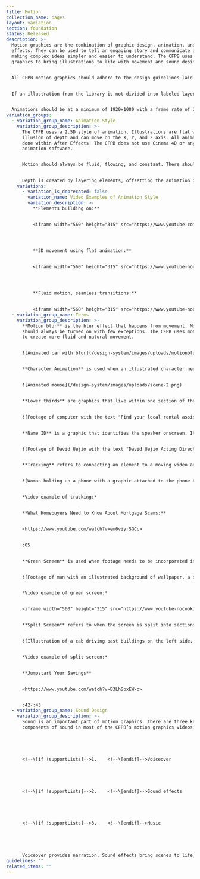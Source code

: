 ```yaml
---
title: Motion
collection_name: pages
layout: variation
section: foundation
status: Released
description: >-
  Motion graphics are the combination of graphic design, animation, and visual
  effects. They can be used to tell an engaging story and communicate a message,
  making complex ideas simpler and easier to understand. The CFPB uses motion
  graphics to bring illustrations to life with movement and sound design.


  All CFPB motion graphics should adhere to the design guidelines laid out in the design system page and should remain visually consistent with the CFPB brand. This includes color palette, fonts, and illustration style.  


  If an illustration from the library is not divided into labeled layers within Illustrator, the motion graphics designer will need to edit the Illustrator file and prep it for After Effects.


  Animations should be at a minimum of 1920x1080 with a frame rate of 29.97 FPS unless otherwise specified.
variation_groups:
  - variation_group_name: Animation Style
    variation_group_description: >-
      The CFPB uses a 2.5D style of animation. Illustrations are flat with an
      illusion of depth and can move on the X, Y, and Z axis. All animation is
      done within After Effects. The CFPB does not use Cinema 4D or any 3D
      animation software. 


      Motion should always be fluid, flowing, and constant. There should be no still frames. Every frame should have movement. When possible, elements should animate on and off, rather than cut in and out.


      Depth is created by layering elements, offsetting the animation of elements, depth of field, and shadow built into the illustration. Drop shadow should be used sparingly and should not be used on text.
    variations:
      - variation_is_deprecated: false
        variation_name: Video Examples of Animation Style
        variation_description: >-
          **Elements building on:**


          <iframe width="560" height="315" src="https://www.youtube.com/embed/XUqyyJSoM_s?controls=0" title="YouTube video player" frameborder="0" allow="accelerometer; autoplay; clipboard-write; encrypted-media; gyroscope; picture-in-picture" allowfullscreen></iframe>




          **3D movement using flat animation:**


          <iframe width="560" height="315" src="https://www.youtube-nocookie.com/embed/L89d3faoFGw?controls=0" title="YouTube video player" frameborder="0" allow="accelerometer; autoplay; clipboard-write; encrypted-media; gyroscope; picture-in-picture" allowfullscreen></iframe>




          **Fluid motion, seamless transitions:**


          <iframe width="560" height="315" src="https://www.youtube-nocookie.com/embed/Fa35o3W0nKA?controls=0" title="YouTube video player" frameborder="0" allow="accelerometer; autoplay; clipboard-write; encrypted-media; gyroscope; picture-in-picture" allowfullscreen></iframe>
  - variation_group_name: Terms
    variation_group_description: >-
      **Motion blur** is the blur effect that happens from movement. Motion blur
      should always be turned on with few exceptions. The CFPB uses motion blur
      to create more fluid and natural movement.


      ![Animated car with blur](/design-system/images/uploads/motionblur9.png)


      **Character Animation** is used when an illustrated character needs to move within a video. The illustrated characters should be built and separated into clearly labeled layers in Illustrator. The Illustrator file is then imported into After Effects using Import->Import as Composition.


      ![Animated mouse](/design-system/images/uploads/scene-2.png)


      **Lower thirds** are graphics that live within one section of the screen, usually providing additional information about the footage underneath it.


      ![Footage of computer with the text "Find your local rental assistance program" in the lower third of the screen on a green box](/design-system/images/uploads/lower-third.png)


      **Name ID** is a graphic that identifies the speaker onscreen. It should be simple and clean. Name ID should build on and off when possible, and it should remain onscreen for at least 3 seconds or for as long as it would reasonably take a person to read.


      ![Footage of David Uejio with the text "David Uejio Acting Director, Consumer Financial Protection Bureau" on top of the footage](/design-system/images/uploads/screen-shot-2022-02-10-at-10.12.50-am.png)


      **Tracking** refers to connecting an element to a moving video and having the element move with the video. Tracking should be smooth and clean. Tracking should be done in After Effects and Mocha.


      ![Woman holding up a phone with a graphic attached to the phone that says "urgent"](/design-system/images/uploads/tracking.png)


      *Video example of tracking:*


      **What Homebuyers Need to Know About Mortgage Scams:**


      <https://www.youtube.com/watch?v=em6viyrSGCc>


      :05


      **Green Screen** is used when footage needs to be incorporated into a new scene without its original background. The subject is keyed out, and the key should be as clean as possible.


      ![Footage of man with an illustrated background of wallpaper, a shelf, and a hanging picture](/design-system/images/uploads/greenscreen1.png)


      *Video example of green screen:*


      <iframe width="560" height="315" src="https://www.youtube-nocookie.com/embed/9ySDy3Hg4vE?controls=0&amp;start=9" title="YouTube video player" frameborder="0" allow="accelerometer; autoplay; clipboard-write; encrypted-media; gyroscope; picture-in-picture" allowfullscreen></iframe>


      **Split Screen** refers to when the screen is split into sections. This can include footage and graphics, just footage, or just graphics.


      ![Illustration of a cab driving past buildings on the left side. Illustration of a map of the United States with a car driving across it on the right side.](/design-system/images/uploads/split-screen-graphics.png)


      *Video example of split screen:*


      **Jumpstart Your Savings**


      <https://www.youtube.com/watch?v=B3LhSpxEW-o>


      :42-:43
  - variation_group_name: Sound Design
    variation_group_description: >-
      Sound is an important part of motion graphics. There are three key
      components of sound in most of the CFPB’s motion graphics videos:


       


      <!--\[if !supportLists]-->1.    <!--\[endif]-->Voiceover


       


      <!--\[if !supportLists]-->2.    <!--\[endif]-->Sound effects


       


      <!--\[if !supportLists]-->3.    <!--\[endif]-->Music


       


      Voiceover provides narration. Sound effects bring scenes to life, while music helps set the tone and pacing.
guidelines: ""
related_items: ""
---
```

